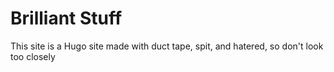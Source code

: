 # Brilliant Stuff

This site is a Hugo site made with duct tape, spit, and hatered, so don't look too closely